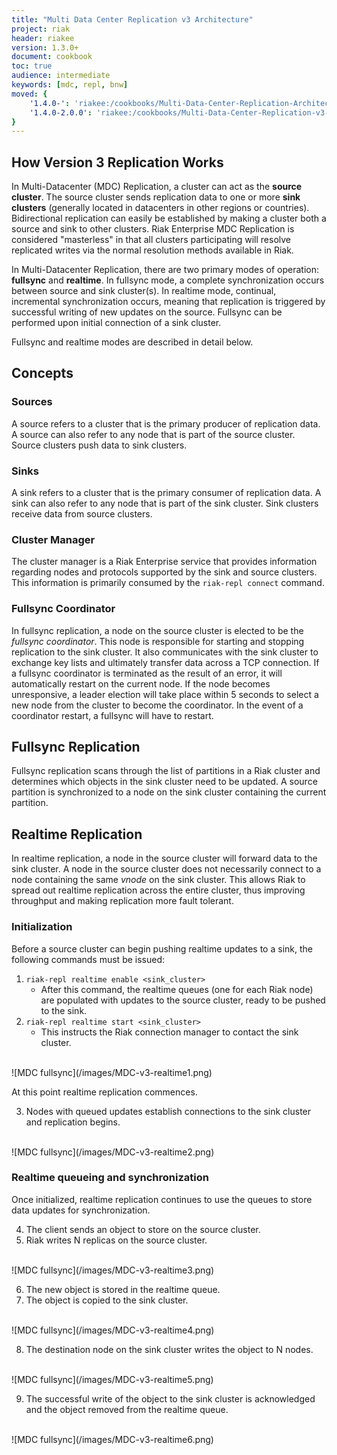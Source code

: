 ```yaml
---
title: "Multi Data Center Replication v3 Architecture"
project: riak
header: riakee
version: 1.3.0+
document: cookbook
toc: true
audience: intermediate
keywords: [mdc, repl, bnw]
moved: {
    '1.4.0-': 'riakee:/cookbooks/Multi-Data-Center-Replication-Architecture-New',
    '1.4.0-2.0.0': 'riakee:/cookbooks/Multi-Data-Center-Replication-v3-Architecture'
}
---
```


## How Version 3 Replication Works

In Multi-Datacenter (MDC) Replication, a cluster can act as the **source cluster**. The source cluster sends replication data to one or more **sink clusters** (generally located in datacenters in other regions or countries). Bidirectional replication can easily be established by making a cluster both a source and sink to other clusters. Riak Enterprise MDC Replication is considered "masterless" in that all clusters participating will resolve replicated writes via the normal resolution methods available in Riak.

In Multi-Datacenter Replication, there are two primary modes of operation: **fullsync** and **realtime**. In fullsync mode, a complete synchronization occurs between source and sink cluster(s). In realtime mode, continual, incremental synchronization occurs, meaning that replication is triggered by successful writing of new updates on the source. Fullsync can be performed upon initial connection of a sink cluster.

Fullsync and realtime modes are described in detail below.

## Concepts

### Sources

A source refers to a cluster that is the primary producer of replication data. A source can also refer to any node that is part of the source cluster. Source clusters push data to sink clusters.

### Sinks

A sink refers to a cluster that is the primary consumer of replication data. A sink can also refer to any node that is part of the sink cluster. Sink clusters receive data from source clusters.

### Cluster Manager

The cluster manager is a Riak Enterprise service that provides information regarding nodes and protocols supported by the sink and source clusters. This information is primarily consumed by the `riak-repl connect` command.

### Fullsync Coordinator

In fullsync replication, a node on the source cluster is elected to be the *fullsync coordinator*. This node is responsible for starting and stopping replication to the sink cluster. It also communicates with the sink cluster to exchange key lists and ultimately transfer data across a TCP connection. If a fullsync coordinator is terminated as the result of an error, it will automatically restart on the current node. If the node becomes unresponsive, a leader election will take place within 5 seconds to select a new node from the cluster to become the coordinator. In the event of a coordinator restart, a fullsync will have to restart.

## Fullsync Replication

Fullsync replication scans through the list of partitions in a Riak cluster and determines which objects in the sink cluster need to be updated. A source partition is synchronized to a node on the sink cluster containing the current partition.

## Realtime Replication

In realtime replication, a node in the source cluster will forward data to the sink cluster. A node in the source cluster does not necessarily connect to a node containing the same *vnode* on the sink cluster. This allows Riak to spread out realtime replication across the entire cluster, thus improving throughput and making replication more fault tolerant.

### Initialization
Before a source cluster can begin pushing realtime updates to a sink, the following commands must be issued:

1. `riak-repl realtime enable <sink_cluster>`
    * After this command, the realtime queues (one for each Riak node) are populated with updates to the source cluster, ready to be pushed to the sink.
2. `riak-repl realtime start <sink_cluster>`
    * This instructs the Riak connection manager to contact the sink cluster.

<br>
![MDC fullsync](/images/MDC-v3-realtime1.png)
<Br>

At this point realtime replication commences.

<ol start="3">
<li>Nodes with queued updates establish connections to the sink cluster and replication begins.</li>
</ol>

<br>
![MDC fullsync](/images/MDC-v3-realtime2.png)
<Br>

### Realtime queueing and synchronization

Once initialized, realtime replication continues to use the queues to store data updates for synchronization.

<ol start="4">
<li>The client sends an object to store on the source cluster.</li>
<li>Riak writes N replicas on the source cluster.</li>
</ol>

<br>
![MDC fullsync](/images/MDC-v3-realtime3.png)
<Br>

<ol start="6">
<li>The new object is stored in the realtime queue.</li>
<li>The object is copied to the sink cluster.</li>
</ol>

<br>
![MDC fullsync](/images/MDC-v3-realtime4.png)
<Br>

<ol start="8">
<li>The destination node on the sink cluster writes the object to N nodes.</li>
</ol>

<br>
![MDC fullsync](/images/MDC-v3-realtime5.png)
<Br>

<ol start="9">
<li>The successful write of the object to the sink cluster is acknowledged and the object removed from the realtime queue.</li>
</ol>

<br>
![MDC fullsync](/images/MDC-v3-realtime6.png)
<br>
